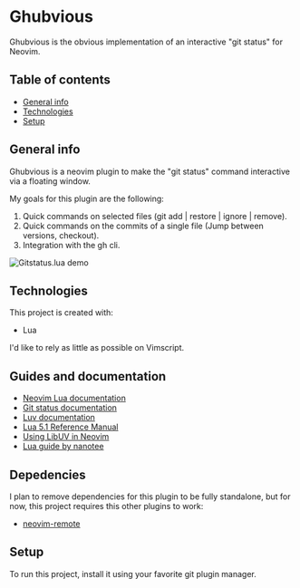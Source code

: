 # Ghubvious

Ghubvious is the obvious implementation of an interactive "git status" for Neovim.

## Table of contents

- [General info](#general-info)
- [Technologies](#technologies)
- [Setup](#setup)

## General info

Ghubvious is a neovim plugin to make the "git status" command interactive via a floating window.

My goals for this plugin are the following:

 1. Quick commands on selected files (git add | restore | ignore | remove).
 1. Quick commands on the commits of a single file (Jump between versions, checkout).
 1. Integration with the gh cli.

![Gitstatus.lua demo](./demo/Gitstatus.gif)

## Technologies

This project is created with:

- Lua

I'd like to rely as little as possible on Vimscript.

## Guides and documentation

- [Neovim Lua documentation](https://neovim.io/doc/user/lua.html)
- [Git status documentation](https://git-scm.com/docs/git-status)
- [Luv documentation](https://github.com/luvit/luv/blob/master/docs.md)
- [Lua 5.1 Reference Manual](https://www.lua.org/manual/5.1/)
- [Using LibUV in Neovim](https://teukka.tech/vimloop.html)
- [Lua guide by nanotee](https://github.com/nanotee/nvim-lua-guide#introduction)

## Depedencies

I plan to remove dependencies for this plugin to be fully standalone, but for
now, this project requires this other plugins to work:

- [neovim-remote](https://github.com/mhinz/neovim-remote)

## Setup

To run this project, install it using your favorite git plugin manager.
